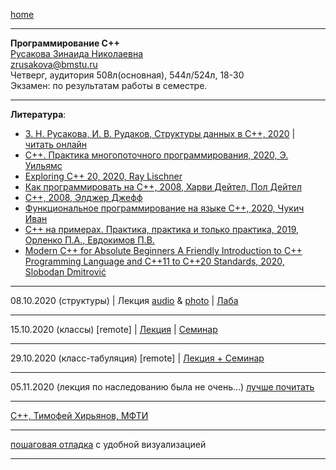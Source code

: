 [home](https://github.com/dKosarevsky/iu7/blob/master/2020_2021_5sem.md)
____________________________________
**Программирование C++** \
[Русакова Зинаида Николаевна](https://studizba.com/hs/151-mgtu-im-baumana/teachers/4-kafedra-iu-7-programmnoe-obespechenie-je/221-rusakova-zinaida-nikolaevna.html) \
zrusakova@bmstu.ru \
Четверг, аудитория 508л(основная), 544л/524л, 18-30 \
Экзамен: по результатам работы в семестре.
____________________________________
**Литература**: 
* [З. Н. Русакова, И. В. Рудаков, Структуры данных в C++, 2020](https://drive.google.com/file/d/1bAUf-EX62INR6VbBnd69wfw5sYZgLb29/view?usp=sharing) | [читать онлайн](https://bmstu.press/catalog/item/6494/reader/)
* [C++. Практика многопоточного программирования, 2020, Э. Уильямс](https://t.me/bzd_channel/5797)
* [Exploring C++ 20, 2020, Ray Lischner](https://t.me/bzd_channel/5920)
* [Как программировать на C++, 2008, Харви Дейтел, Пол Дейтел](https://t.me/bzd_channel/6011)
* [C++, 2008, Элджер Джефф](https://t.me/bzd_channel/6013)
* [Функциональное программирование на языке C++, 2020, Чукич Иван](https://t.me/bzd_channel/6032)
* [C++ на примерах. Практика, практика и только практика, 2019, Орленко П.А., Евдокимов П.В.](https://t.me/techrocksarchive/1380)
* [Modern C++ for Absolute Beginners
A Friendly Introduction to C++ Programming Language and C++11 to C++20 Standards, 2020, Slobodan Dmitrović](https://drive.google.com/file/d/1TJmz9xylTcKx6lGn7Zptuy8uWuC15uM4/view?usp=sharing)
____________________________________

08.10.2020 (структуры) | Лекция [audio](https://drive.google.com/drive/folders/1b8cHjuAZZ6MTM_KQc83D7XSVg4pL7wrl?usp=sharing) & [photo](https://drive.google.com/drive/folders/1d4LgjhVfJO2G0SHqRHGckSAayNUgV-Ws?usp=sharing) | [Лаба](labs_cpp/081020/main.cpp)
____________________________________

15.10.2020 (классы) [remote] | [Лекция](https://drive.google.com/file/d/1ylLB8s6qG_7L6SOlTOSbEGR2lnpudj6W/view?usp=sharing) | [Семинар](https://drive.google.com/file/d/1VpzdfrJsTqCFmtKAGV7Yj5GyVM_ODwwI/view?usp=sharing)
____________________________________

29.10.2020 (класс-табуляция) [remote] | [Лекция + Семинар](https://drive.google.com/file/d/1kOf3Ez0rHwBMIhy6lQ9g29k3l5MGBAvt/view?usp=sharing)
____________________________________

05.11.2020 (лекция по наследованию была не очень...) [лучше почитать](https://habr.com/ru/post/445948/)
____________________________________

[C++, Тимофей Хирьянов, МФТИ](http://cs.mipt.ru/cpp_algo/)
____________________________________

[пошаговая отладка](http://pythontutor.com/) с удобной визуализацией
____________________________________
